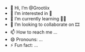 - 👋 Hi, I’m @Grootiix
- 👀 I’m interested in 🎥
- 🌱 I’m currently learning 👨‍⚕️
- 💞️ I’m looking to collaborate on 🎞️
- 📫 How to reach me ...
- 😄 Pronouns: ...
- ⚡ Fun fact: ...

<!---
Grootiix/Grootiix is a ✨ special ✨ repository because its `README.md` (this file) appears on your GitHub profile.
You can click the Preview link to take a look at your changes.
--->
